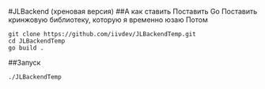 #JLBackend (хреновая версия)
##А как ставить
Поставить Go
Поставить кринжовую библиотеку, которую я временно юзаю
Потом
```
git clone https://github.com/iivdev/JLBackendTemp.git
cd JLBackendTemp
go build .
```
##Запуск
```
./JLBackendTemp
```
